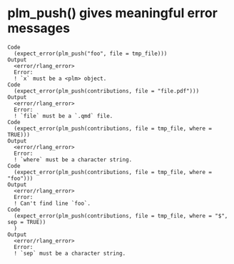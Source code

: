 # plm_push() gives meaningful error messages

    Code
      (expect_error(plm_push("foo", file = tmp_file)))
    Output
      <error/rlang_error>
      Error:
      ! `x` must be a <plm> object.
    Code
      (expect_error(plm_push(contributions, file = "file.pdf")))
    Output
      <error/rlang_error>
      Error:
      ! `file` must be a `.qmd` file.
    Code
      (expect_error(plm_push(contributions, file = tmp_file, where = TRUE)))
    Output
      <error/rlang_error>
      Error:
      ! `where` must be a character string.
    Code
      (expect_error(plm_push(contributions, file = tmp_file, where = "foo")))
    Output
      <error/rlang_error>
      Error:
      ! Can't find line `foo`.
    Code
      (expect_error(plm_push(contributions, file = tmp_file, where = "$", sep = TRUE))
      )
    Output
      <error/rlang_error>
      Error:
      ! `sep` must be a character string.

